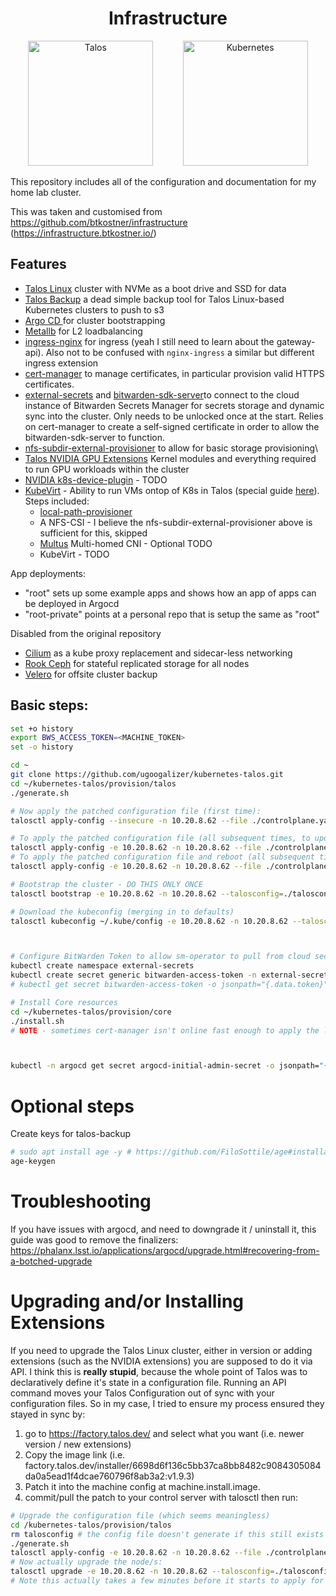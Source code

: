 <h1 align="center">
  Infrastructure
</h1>

<p align="center">
  <img height="200" src="./docs/images/talos.svg" alt="Talos">
  &nbsp;&nbsp;&nbsp;&nbsp;&nbsp;&nbsp;&nbsp;&nbsp;&nbsp;&nbsp;
  <img height="200" src="./docs/images/kubernetes.svg" alt="Kubernetes">
</p>

This repository includes all of the configuration and documentation for my home lab cluster.

This was taken and customised from https://github.com/btkostner/infrastructure (https://infrastructure.btkostner.io/)


## Features

- [Talos Linux](https://www.talos.dev) cluster with NVMe as a boot drive and SSD for data
- [Talos Backup](https://github.com/siderolabs/talos-backup) a dead simple backup tool for Talos Linux-based Kubernetes clusters to push to s3
- [Argo CD ](https://argo-cd.readthedocs.io/en/stable/) for cluster bootstrapping
- [Metallb](https://metallb.io/) for L2 loadbalancing
- [ingress-nginx](https://github.com/kubernetes/ingress-nginx) for ingress (yeah I still need to learn about the gateway-api). Also not to be confused with `nginx-ingress` a similar but different ingress extension
- [cert-manager](https://cert-manager.io/) to manage certificates, in particular provision valid HTTPS certificates.
- [external-secrets](https://external-secrets.io/latest/) and [bitwarden-sdk-server](https://github.com/external-secrets/bitwarden-sdk-server)to connect to the cloud instance of Bitwarden Secrets Manager for secrets storage and dynamic sync into the cluster. Only needs to be unlocked once at the start. Relies on cert-manager to create a self-signed certificate in order to allow the bitwarden-sdk-server to function.
- [nfs-subdir-external-provisioner](https://github.com/kubernetes-sigs/nfs-subdir-external-provisioner) to allow for basic storage provisioning\
- [Talos NVIDIA GPU Extensions](https://www.talos.dev/v1.9/talos-guides/configuration/nvidia-gpu/) Kernel modules and everything required to run GPU workloads within the cluster
- [NVIDIA k8s-device-plugin](https://github.com/NVIDIA/k8s-device-plugin) - TODO
- [KubeVirt]() - Ability to run VMs ontop of K8s in Talos (special guide [here](https://github.com/NVIDIA/k8s-device-plugin)).  Steps included: 
  - [local-path-provisioner](https://www.talos.dev/v1.9/kubernetes-guides/configuration/local-storage/)
  - A NFS-CSI - I believe the nfs-subdir-external-provisioner above is sufficient for this, skipped
  - [Multus](https://www.talos.dev/v1.9/kubernetes-guides/network/multus/) Multi-homed CNI - Optional TODO
  - KubeVirt - TODO

App deployments: 
- "root" sets up some example apps and shows how an app of apps can be deployed in Argocd
- "root-private" points at a personal repo that is setup the same as "root"

Disabled from the original repository
- [Cilium](https://cilium.io) as a kube proxy replacement and sidecar-less networking
- [Rook Ceph](https://rook.io) for stateful replicated storage for all nodes
- [Velero](https://velero.io) for offsite cluster backup


## Basic steps: 

``` bash
set +o history
export BWS_ACCESS_TOKEN=<MACHINE_TOKEN>
set -o history

cd ~
git clone https://github.com/ugoogalizer/kubernetes-talos.git
cd ~/kubernetes-talos/provision/talos
./generate.sh

# Now apply the patched configuration file (first time):
talosctl apply-config --insecure -n 10.20.8.62 --file ./controlplane.yaml

# To apply the patched configuration file (all subsequent times, to update configuration):
talosctl apply-config -e 10.20.8.62 -n 10.20.8.62 --file ./controlplane.yaml --talosconfig=./talosconfig
# To apply the patched configuration file and reboot (all subsequent times, to update configuration):
talosctl apply-config -e 10.20.8.62 -n 10.20.8.62 --file ./controlplane.yaml --talosconfig=./talosconfig --mode=reboot

# Bootstrap the cluster - DO THIS ONLY ONCE
talosctl bootstrap -e 10.20.8.62 -n 10.20.8.62 --talosconfig=./talosconfig

# Download the kubeconfig (merging in to defaults)
talosctl kubeconfig ~/.kube/config -e 10.20.8.62 -n 10.20.8.62 --talosconfig=./talosconfig



# Configure BitWarden Token to allow sm-operator to pull from cloud secrets
kubectl create namespace external-secrets
kubectl create secret generic bitwarden-access-token -n external-secrets --from-literal=token="$BWS_ACCESS_TOKEN"
# kubectl get secret bitwarden-access-token -o jsonpath="{.data.token}" -n external-secrets | base64 -d

# Install Core resources
cd ~/kubernetes-talos/provision/core
./install.sh
# NOTE - sometimes cert-manager isn't online fast enough to apply the lot, try again after a few minutes if errors occur.



kubectl -n argocd get secret argocd-initial-admin-secret -o jsonpath="{.data.password}" | base64 -d
```

# Optional steps
Create keys for talos-backup

``` bash
# sudo apt install age -y # https://github.com/FiloSottile/age#installation
age-keygen

```


# Troubleshooting

If you have issues with argocd, and need to downgrade it / uninstall it, this guide was good to remove the finalizers:  https://phalanx.lsst.io/applications/argocd/upgrade.html#recovering-from-a-botched-upgrade

# Upgrading and/or Installing Extensions

If you need to upgrade the Talos Linux cluster, either in version or adding extensions (such as the NVIDIA extensions) you are supposed to do it via API.  I think this is **really stupid**, because the whole point of Talos was to declaratively define it's state in a configuration file.  Running an API command moves your Talos Configuration out of sync with your configuration files.  So in my case, I tried to ensure my process ensured they stayed in sync by: 
1. go to https://factory.talos.dev/ and select what you want (i.e. newer version / new extensions)
1. Copy the image link (i.e. factory.talos.dev/installer/6698d6f136c5bb37ca8bb8482c9084305084da0a5ead1f4dcae760796f8ab3a2:v1.9.3)
1. Patch it into the machine config at machine.install.image.  
1. commit/pull the patch to your control server with talosctl then run:

``` bash
# Upgrade the configuration file (which seems meaningless)
cd /kubernetes-talos/provision/talos
rm talosconfig # the config file doesn't generate if this still exists
./generate.sh
talosctl apply-config -e 10.20.8.62 -n 10.20.8.62 --file ./controlplane.yaml --talosconfig=./talosconfig
# Now actually upgrade the node/s: 
talosctl upgrade -e 10.20.8.62 -n 10.20.8.62 --talosconfig=./talosconfig --image factory.talos.dev/installer/6698d6f136c5bb37ca8bb8482c9084305084da0a5ead1f4dcae760796f8ab3a2:v1.9.3
# Note this actually takes a few minutes before it starts to apply for some reason, be patient (I almost sent a follow up command to tell it to reboot, but then it did reboot all on it's own)
```
